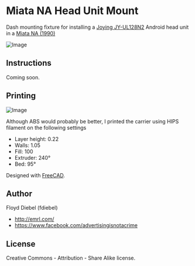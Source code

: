 # Miata NA Head Unit Mount

Dash mounting fixture for installing a [Joying JY-UL128N2](https://www.carjoying.com/joying-automotive-universal-vehicles-ram-2gb-rom-32gb-7-inch-double-2-din-hd-pip-touchscreen-panel-new-developed-android-5-1-1-lollipop-bluetooth-4-0-gps-navigation-professional-head-unit-for-sale-support-mirror-kink-dvr-obd2.html) Android head unit  in a [Miata NA (1990)](http://www.miata.net/gallery/na.html)

![Image](https://github.com/fdiebel/miata-na-joying/blob/master/img/miata-na-joying.jpg)

## Instructions

Coming soon.

## Printing

![Image](https://raw.githubusercontent.com/fdiebel/miata-na-joying/master/img/print.jpg)

Although ABS would probably be better, I printed the carrier using HIPS filament on the following settings

* Layer height: 0.22
* Walls: 1.05
* Fill: 100
* Extruder: 240°
* Bed: 95°

Designed with [FreeCAD](http://www.freecadweb.org/).

## Author
Floyd Diebel (fdiebel)
* <http://emrl.com/>
* <https://www.facebook.com/advertisingisnotacrime> 

## License
Creative Commons - Attribution - Share Alike license.  
